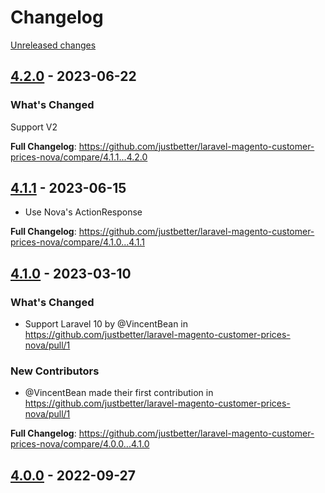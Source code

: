 # Changelog 

[Unreleased changes](https://github.com/justbetter/laravel-magento-customer-prices-nova/compare/4.2.0...main)
## [4.2.0](https://github.com/justbetter/laravel-magento-customer-prices-nova/releases/tag/4.2.0) - 2023-06-22

### What's Changed
Support V2

**Full Changelog**: https://github.com/justbetter/laravel-magento-customer-prices-nova/compare/4.1.1...4.2.0

## [4.1.1](https://github.com/justbetter/laravel-magento-customer-prices-nova/releases/tag/4.1.1) - 2023-06-15

* Use Nova's ActionResponse

**Full Changelog**: https://github.com/justbetter/laravel-magento-customer-prices-nova/compare/4.1.0...4.1.1

## [4.1.0](https://github.com/justbetter/laravel-magento-customer-prices-nova/releases/tag/4.1.0) - 2023-03-10

### What's Changed
* Support Laravel 10 by @VincentBean in https://github.com/justbetter/laravel-magento-customer-prices-nova/pull/1

### New Contributors
* @VincentBean made their first contribution in https://github.com/justbetter/laravel-magento-customer-prices-nova/pull/1

**Full Changelog**: https://github.com/justbetter/laravel-magento-customer-prices-nova/compare/4.0.0...4.1.0

## [4.0.0](https://github.com/justbetter/laravel-magento-customer-prices-nova/releases/tag/4.0.0) - 2022-09-27



